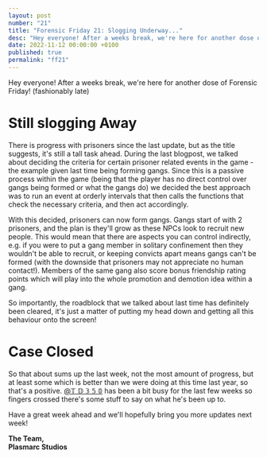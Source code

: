 ```yaml
---
layout: post
number: "21"
title: "Forensic Friday 21: Slogging Underway..."
desc: "Hey everyone! After a weeks break, we're here for another dose of Forensic Friday! (fashionably late)"
date: 2022-11-12 00:00:00 +0100
published: true
permalink: "ff21"
---
```


Hey everyone! After a weeks break, we're here for another dose of Forensic Friday! (fashionably late)

# Still slogging Away

There is progress with prisoners since the last update, but as the title suggests, it's still a tall task ahead. During the last blogpost, we talked about deciding the criteria for certain prisoner related events in the game - the example given last time being forming gangs. Since this is a passive process within the game (being that the player has no direct control over gangs being formed or what the gangs do) we decided the best approach was to run an event at orderly intervals that then calls the functions that check the necessary criteria, and then act accordingly.

With this decided, prisoners can now form gangs. Gangs start of with 2 prisoners, and the plan is they'll grow as these NPCs look to recruit new people. This would mean that there are aspects you can control indirectly, e.g. if you were to put a gang member in solitary confinement then they wouldn't be able to recruit, or keeping convicts apart means gangs can't be formed (with the downside that prisoners may not appreciate no human contact!). Members of the same gang also score bonus friendship rating points which will play into the whole promotion and demotion idea within a gang.

So importantly, the roadblock that we talked about last time has definitely been cleared, it's just a matter of putting my head down and getting all this behaviour onto the screen!


# Case Closed

So that about sums up the last week, not the most amount of progress, but at least some which is better than we were doing at this time last year, so that's a positive. <a href="/@𝕋𝔻𝟛𝟝𝟘">@𝕋 𝔻 𝟛 𝟝 𝟘</a> has been a bit busy for the last few weeks so fingers crossed there's some stuff to say on what he's been up to.

Have a great week ahead and we'll hopefully bring you more updates next week!

**The Team,**\
**Plasmarc Studios**
